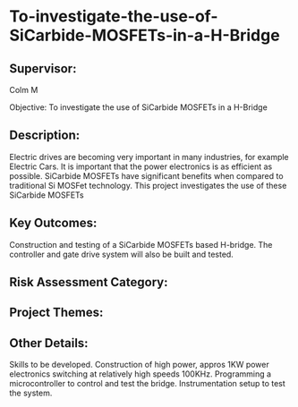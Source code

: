 # To-investigate-the-use-of-SiCarbide-MOSFETs-in-a-H-Bridge

## Supervisor: 
Colm M

Objective: To investigate the use of SiCarbide MOSFETs in a H-Bridge

## Description: 
Electric drives are becoming very important in many industries, for example Electric Cars. It is important that the power electronics is as efficient as possible. SiCarbide MOSFETs have significant benefits when compared to traditional Si MOSFet technology. This project investigates the use of these SiCarbide MOSFETs

## Key Outcomes:
Construction and testing of a SiCarbide MOSFETs based H-bridge. The controller and gate drive system will also be built and tested.

## Risk Assessment Category:

## Project Themes:

## Other Details: 
Skills to be developed.
Construction of high power, appros 1KW power electronics switching at relatively high speeds 100KHz.
Programming a microcontroller to control and test the bridge.
Instrumentation setup to test the system.
